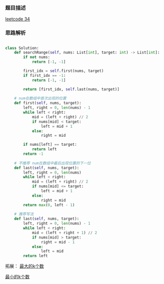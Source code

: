 ### 题目描述

[leetcode 34](https://leetcode-cn.com/problems/find-first-and-last-position-of-element-in-sorted-array/)

### 思路解析

```python

class Solution:
    def searchRange(self, nums: List[int], target: int) -> List[int]:
        if not nums:
            return [-1, -1]

        first_idx = self.first(nums, target)
        if first_idx == -1:
            return [-1, -1]

        return [first_idx, self.last(nums, target)]
    
    # num在数组中首次出现的位置
    def first(self, nums, target):
        left, right = 0, len(nums) - 1
        while left < right:
            mid = (left + right) // 2
            if nums[mid] < target:
                left = mid + 1
            else:
                right = mid

        if nums[left] == target:
            return left
        return -1
    
    # 不推荐 num在数组中最后出现位置的下一位
    def last(self, nums, target):
        left, right = 0, len(nums)
        while left < right:
            mid = (left + right) // 2
            if nums[mid] <= target:
                left = mid + 1
            else:
                right = mid
        return max(0, left - 1)
    
    # 推荐写法
    def last(self, nums, target):
        left, right = 0, len(nums) - 1
        while left < right:
            mid = (left + right + 1) // 2
            if nums[mid] > target:
                right = mid - 1
            else:
                left = mid
        return left

```

拓展：
[最大的k个数](https://github.com/1273545169/offer-note/blob/master/%E6%9C%80%E5%A4%A7%E7%9A%84k%E4%B8%AA%E6%95%B0.md)

[最小的k个数](https://github.com/1273545169/offer-note/blob/master/%E6%9C%80%E5%B0%8F%E7%9A%84K%E4%B8%AA%E6%95%B0.md)
